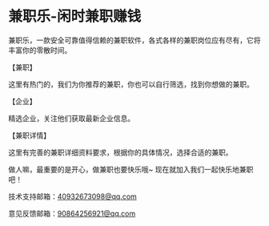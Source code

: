 # 兼职乐-闲时兼职赚钱

兼职乐，一款安全可靠值得信赖的兼职软件，各式各样的兼职岗位应有尽有，它将丰富你的零散时间。

【兼职】

这里有热门的，我们为你推荐的兼职，你也可以自行筛选，找到你想做的兼职。

【企业】

精选企业，关注他们获取最新企业信息。

【兼职详情】

这里有完善的兼职详细资料要求，根据你的具体情况，选择合适的兼职。

做人嘛，最重要的是开心，做兼职也要快乐哦~
现在就加入我们一起快乐地兼职吧！

技术支持邮箱：40932673098@qq.com

意见反馈邮箱：90864256921@qq.com

